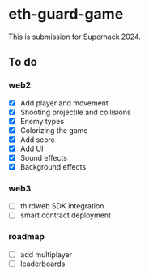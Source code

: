 # eth-guard-game

This is submission for Superhack 2024.

## To do

### web2

- [x] Add player and movement
- [x] Shooting projectile and collisions
- [x] Enemy types
- [x] Colorizing the game
- [x] Add score
- [x] Add UI
- [x] Sound effects
- [x] Background effects

### web3

- [ ] thirdweb SDK integration
- [ ] smart contract deployment

### roadmap

- [ ] add multiplayer
- [ ] leaderboards
